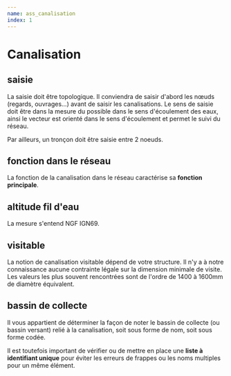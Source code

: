 ```yaml
---
name: ass_canalisation
index: 1
---
```


# Canalisation

## saisie
La saisie doit être topologique. Il conviendra de saisir d'abord les nœuds (regards, ouvrages...) avant de saisir les canalisations.
Le sens de saisie doit être dans la mesure du possible dans le sens d'écoulement des eaux, ainsi le vecteur est orienté dans le sens d'écoulement et permet le suivi du réseau.

Par ailleurs, un tronçon doit être saisie entre 2 noeuds.

## fonction dans le réseau
La fonction de la canalisation dans le réseau caractérise sa **fonction principale**.

## altitude fil d'eau
La mesure s'entend NGF IGN69.

## visitable
La notion de canalisation visitable dépend de votre structure. Il n'y a à notre connaissance aucune contrainte légale sur la dimension minimale de visite. Les valeurs les plus souvent rencontrées sont de l'ordre de 1400 à 1600mm de diamètre équivalent.

## bassin de collecte
Il vous appartient de déterminer la façon de noter le bassin de collecte (ou bassin versant) relié à la canalisation, soit sous forme de nom, soit sous forme codée.

Il est toutefois important de vérifier ou de mettre en place une **liste à identifiant unique** pour éviter les erreurs de frappes ou les noms multiples pour un même élément.


